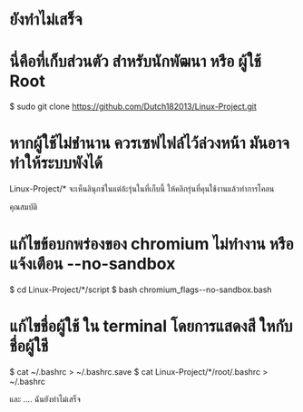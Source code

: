# ยังทำไม่เสร็จ
# นี่คือที่เก็บส่วนตัว สำหรับนักพัฒนา หรือ ผู้ใช้ Root
$ sudo git clone https://github.com/Dutch182013/Linux-Project.git
# หากผู้ใช้ไม่ชำนาน ควรเซฟไฟล์ไว้ล่วงหน้้า มันอาจทำให้ระบบพังได้
Linux-Project/*
จะเห็นลินุกซ์ในแต่ล้ะรุ่นในที่เก็บนี้ ให้คลิกรุ่นที่คุนใช้งานแล้วทำการโคลน

คุณสมบัติ
# แก้ไขข้อบกพร่องของ chromium ไม่ทำงาน หรือ แจ้งเตือน --no-sandbox
$ cd Linux-Project/*/script
$ bash chromium_flags--no-sandbox.bash

# แก้ไขชื่อผู้ใช้ ใน terminal โดยการแสดงสี ใหกับชื่อผู้ใชี
$ cat ~/.bashrc > ~/.bashrc.save
$ cat Linux-Project/*/root/.bashrc > ~/.bashrc

และ ....
ฉันยังทำไม่เสร็จ
